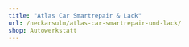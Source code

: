 ```yaml
---
title: "Atlas Car Smartrepair & Lack"
url: /neckarsulm/atlas-car-smartrepair-und-lack/
shop: Autowerkstatt
---
```

